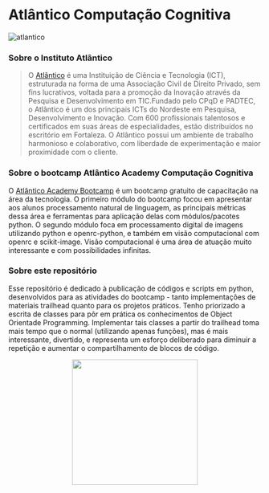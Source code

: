 # Atlântico Computação Cognitiva

![atlantico](https://github.com/duartqx/images/blob/main/atlantico.jpg?raw=true 'Atlantico Bootcamp')

### Sobre o Instituto Atlântico

> O [Atlântico](https://www.atlantico.com.br) é uma Instituição de Ciência e Tecnologia (ICT), estruturada na forma de uma Associação Civil de Direito Privado, sem fins lucrativos, voltada para a promoção da Inovação através da Pesquisa e Desenvolvimento em TIC.Fundado pelo CPqD e PADTEC, o Atlântico é um dos principais ICTs do Nordeste em Pesquisa, Desenvolvimento e Inovação. Com 600 profissionais talentosos e certificados em suas áreas de especialidades, estão distribuídos no escritório em Fortaleza. O Atlântico possui um ambiente de trabalho harmonioso e colaborativo, com liberdade de experimentação e maior proximidade com o cliente.

### Sobre o bootcamp Atlântico Academy Computação Cognitiva

O [Atlântico Academy Bootcamp](https://www.atlantico.com.br/academy-bootcamp/) é um bootcamp gratuito de capacitação na área da tecnologia. O primeiro módulo do bootcamp focou em apresentar aos alunos processamento natural de linguagem, as principais métricas dessa área e ferramentas para aplicação delas com módulos/pacotes python. O segundo módulo foca em processamento digital de imagens utilizando python e openrc-python, e também em visão computacional com openrc e scikit-image. Visão computacional é uma área de atuação muito interessante e com possibilidades infinitas.

### Sobre este repositório

Esse repositório é dedicado à publicação de códigos e scripts em python, desenvolvidos para as atividades do bootcamp - tanto implementações de materiais trailhead quanto para os projetos práticos. Tenho priorizado a escrita de classes para pôr em prática os conhecimentos de Object Orientade Programming. Implementar tais classes a partir do trailhead toma mais tempo que o normal (utilizando apenas funções), mas é mais interessante, divertido, e representa um esforço deliberado para diminuir a repetição e aumentar o compartilhamento de blocos de código.

<p align="center">
    <img width="250" src="https://github.com/duartqx/images/blob/main/AtlanticoLogo.png?raw=true">
</p>
